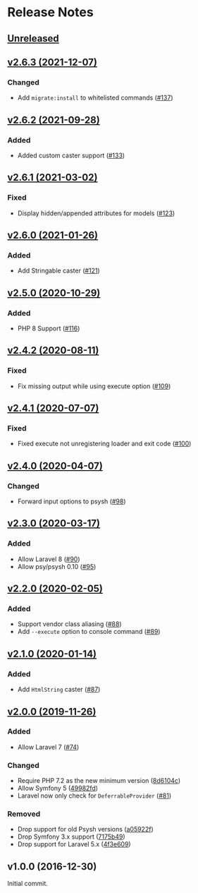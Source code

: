 # Release Notes

## [Unreleased](https://github.com/laravel/tinker/compare/v2.6.3...master)


## [v2.6.3 (2021-12-07)](https://github.com/laravel/tinker/compare/v2.6.2...v2.6.3)

### Changed
- Add `migrate:install` to whitelisted commands ([#137](https://github.com/laravel/tinker/pull/137))


## [v2.6.2 (2021-09-28)](https://github.com/laravel/tinker/compare/v2.6.1...v2.6.2)

### Added
- Added custom caster support ([#133](https://github.com/laravel/tinker/pull/133))


## [v2.6.1 (2021-03-02)](https://github.com/laravel/tinker/compare/v2.6.0...v2.6.1)

### Fixed
- Display hidden/appended attributes for models ([#123](https://github.com/laravel/tinker/pull/123))


## [v2.6.0 (2021-01-26)](https://github.com/laravel/tinker/compare/v2.5.0...v2.6.0)

### Added
- Add Stringable caster ([#121](https://github.com/laravel/tinker/pull/121))


## [v2.5.0 (2020-10-29)](https://github.com/laravel/tinker/compare/v2.4.2...v2.5.0)

### Added
- PHP 8 Support ([#116](https://github.com/laravel/tinker/pull/116))


## [v2.4.2 (2020-08-11)](https://github.com/laravel/tinker/compare/v2.4.1...v2.4.2)

### Fixed
- Fix missing output while using execute option ([#109](https://github.com/laravel/tinker/pull/109))


## [v2.4.1 (2020-07-07)](https://github.com/laravel/tinker/compare/v2.4.0...v2.4.1)

### Fixed
- Fixed execute not unregistering loader and exit code ([#100](https://github.com/laravel/tinker/pull/100))


## [v2.4.0 (2020-04-07)](https://github.com/laravel/tinker/compare/v2.3.0...v2.4.0)

### Changed
- Forward input options to psysh ([#98](https://github.com/laravel/tinker/pull/98))


## [v2.3.0 (2020-03-17)](https://github.com/laravel/tinker/compare/v2.2.0...v2.3.0)

### Added
- Allow Laravel 8 ([#90](https://github.com/laravel/tinker/pull/90))
- Allow psy/psysh 0.10 ([#95](https://github.com/laravel/tinker/pull/95))


## [v2.2.0 (2020-02-05)](https://github.com/laravel/tinker/compare/v2.1.0...v2.2.0)

### Added
- Support vendor class aliasing ([#88](https://github.com/laravel/tinker/pull/88))
- Add `--execute` option to console command ([#89](https://github.com/laravel/tinker/pull/89))


## [v2.1.0 (2020-01-14)](https://github.com/laravel/tinker/compare/v2.0.0...v2.1.0)

### Added
- Add `HtmlString` caster ([#87](https://github.com/laravel/tinker/pull/87))


## [v2.0.0 (2019-11-26)](https://github.com/laravel/tinker/compare/v1.0.10...v2.0.0)

### Added
- Allow Laravel 7 ([#74](https://github.com/laravel/tinker/pull/74))

### Changed
- Require PHP 7.2 as the new minimum version ([8d6104c](https://github.com/laravel/tinker/commit/8d6104cf50695e3f256d0389626c692e144d946b))
- Allow Symfony 5 ([49982fd](https://github.com/laravel/tinker/commit/49982fd563035025998efe7f32d005bc6da2ce0a))
- Laravel now only check for `DeferrableProvider` ([#81](https://github.com/laravel/tinker/pull/81))

### Removed
- Drop support for old Psysh versions ([a05922f](https://github.com/laravel/tinker/commit/a05922fa3b959d92efd16defe8e30a9895a69727))
- Drop Symfony 3.x support ([7175b49](https://github.com/laravel/tinker/commit/7175b4931917d507989cda2c753113f71aa18816))
- Drop support for Laravel 5.x ([4f3e609](https://github.com/laravel/tinker/commit/4f3e6098dff7ec4c0eedc5348184838598bc30c8))


## v1.0.0 (2016-12-30)

Initial commit.
